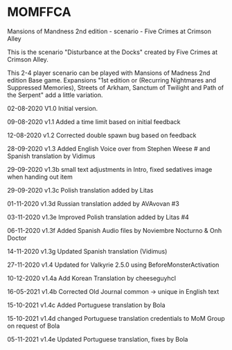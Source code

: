 # MOMFFCA
Mansions of Mandness 2nd edition - scenario - Five Crimes at Crimson Alley

This is the scenario "Disturbance at the Docks" created by Five Crimes at Crimson Alley.

This 2-4 player scenario can be played with Mansions of Madness 2nd edition Base game. Expansions "1st edition or (Recurring Nightmares and Suppressed Memories), Streets of Arkham, Sanctum of Twilight and Path of the Serpent" add a little variation.


02-08-2020  V1.0 Initial version.

09-08-2020  v1.1 Added a time limit based on initial feedback

12-08-2020  v1.2 Corrected double spawn bug based on feedback

28-09-2020  v1.3 Added English Voice over from Stephen Weese # and Spanish translation by Vidimus

29-09-2020  v1.3b small text adjustments in Intro, fixed sedatives image when handing out item

29-09-2020  v1.3c Polish translation added by Litas

01-11-2020  v1.3d Russian translation added by AVAvovan #3

03-11-2020  v1.3e Improved Polish translation added by Litas #4

06-11-2020  v1.3f Added Spanish Audio files by Noviembre Nocturno & Onh Doctor

14-11-2020  v1.3g Updated Spanish translation (Vidimus)

27-11-2020  v1.4 Updated for Valkyrie 2.5.0 using BeforeMonsterActivation

10-12-2020  v1.4a Add Korean Translation by cheeseguyhcl

16-05-2021  v1.4b Corrected Old Journal common -> unique in English text

15-10-2021  v1.4c Added Portuguese translation by Bola

15-10-2021  v1.4d changed Portuguese translation credentials to MoM Group on request of Bola

05-11-2021  v1.4e Updated Portuguese translation, fixes by Bola
